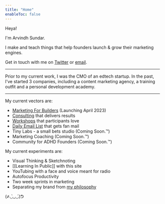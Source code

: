 ```yaml
---
title: "Home"
enableToc: false
---
```

Heya!

I'm Arvindh Sundar.

I make and teach things that help founders launch & grow their marketing engines.

Get in touch with me on [Twitter](https://twitter.com/arvindhsundar) or [email](mailto:arvindh@puttheplayerfirst.com).

---

Prior to my current work, I was the CMO of an edtech startup. In the past, I've started 3 companies, including a content marketing agency, a training outfit and a personal development academy.

---

My current vectors are:
- [Marketing For Builders](https://www.PutThePlayerFirst.com/gameplan) (Launching April 2023)
- [Consulting](https://www.PutThePlayerFirst.com/proof) that delivers results
- [Workshops](https://puttheplayerfirst.com/corporateworkshops/) that participants love
- [Daily Email List](https://www.PutThePlayerFirst.com/sidequest) that gets fan mail
- Tiny Labs - a small bets studio (Coming Soon.™)
- Marketing Coaching (Coming Soon.™)
- Community for ADHD Founders (Coming Soon.™)

My current experiments are:
- Visual Thinking & Sketchnoting
- [[Learning In Public]] with this site
- YouTubing with a face and voice meant for radio
- Autofocus Productivity
- Two week sprints in marketing
- Separating my brand from [my philosophy](https://www.PutThePlayerFirst.com/philosophy)

(҂◡̀_◡́)ᕤ 

